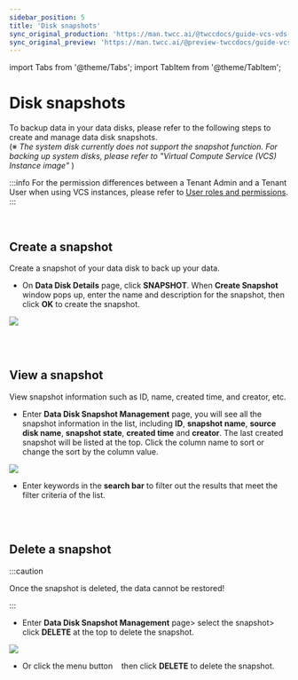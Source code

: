 ```yaml
---
sidebar_position: 5
title: 'Disk snapshots'
sync_original_production: 'https://man.twcc.ai/@twccdocs/guide-vcs-vds-disk-snapshot-en' 
sync_original_preview: 'https://man.twcc.ai/@preview-twccdocs/guide-vcs-vds-disk-snapshot-en' 
---
```


import Tabs from '@theme/Tabs';
import TabItem from '@theme/TabItem';

# Disk snapshots

To backup data in your data disks, please refer to the following steps to create and manage data disk snapshots.<br/>
(※ *The system disk currently does not support the snapshot function. For backing up system disks, please refer to "Virtual Compute Service (VCS) Instance image"* )


:::info
For the permission differences between a Tenant Admin and a Tenant User when using VCS instances, please refer to [<ins>User roles and permissions</ins>](https://man.twcc.ai/@twccdocs/role-main-en/https%3A%2F%2Fman.twcc.ai%2F%40twccdocs%2Frole-storage-en#%E8%99%9B%E6%93%AC%E7%A3%81%E7%A2%9F%E6%9C%8D%E5%8B%99).
:::


<br/>


## Create a snapshot

Create a snapshot of your data disk to back up your data.

<Tabs>

<TabItem value="TWCC Portal" label="TWCC Portal">

* On **Data Disk Details** page, click **SNAPSHOT**. When **Create Snapshot** window pops up, enter the name and description for the snapshot, then click **OK** to create the snapshot.


![](https://cos.twcc.ai/SYS-MANUAL/uploads/upload_8437022d472a83e69f231125184ab20f.png)

</TabItem>

<TabItem value="TWCC CLI" label="TWCC CLI (Not yet supported)">

<br/>

</TabItem>

</Tabs>


<br/>



## View a snapshot

View snapshot information such as ID, name, created time, and creator, etc.

<Tabs>

<TabItem value="TWCC Portal" label="TWCC Portal">

* Enter **Data Disk Snapshot Management** page, you will see all the snapshot information in the list, including **ID**, **snapshot name**, **source disk name**, **snapshot state**, **created time** and **creator**. The last created snapshot will be listed at the top. Click the column name to sort or change the sort by the column value.


![](https://cos.twcc.ai/SYS-MANUAL/uploads/upload_34b936c59f84cfc3e8c1670e9800db45.png)



* Enter keywords in the **search bar** to filter out the results that meet the filter criteria of the list.


</TabItem>

<TabItem value="TWCC CLI" label="TWCC CLI (Not yet supported)">

<br/>

</TabItem>

</Tabs>


<br/>



## Delete a snapshot

:::caution

Once the snapshot is deleted, the data cannot be restored!

:::

<Tabs>

<TabItem value="TWCC Portal" label="TWCC Portal">

* Enter **Data Disk Snapshot Management** page> select the snapshot> click **DELETE** at the top to delete the snapshot.

![](https://cos.twcc.ai/SYS-MANUAL/uploads/upload_0e5ccd941ef7943645d088a96e734f98.png)


* Or click the menu button &nbsp;<i class="fa fa-ellipsis-v fa-20" aria-hidden="true"></i>&nbsp; then click **DELETE** to delete the snapshot.

</TabItem>

<TabItem value="TWCC CLI" label="TWCC CLI (Not yet supported)">

<br/>

</TabItem>

</Tabs>
